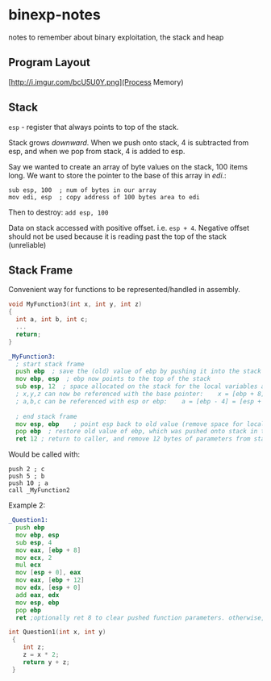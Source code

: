 # binexp-notes
notes to remember about binary exploitation, the stack and heap


## Program Layout
[http://i.imgur.com/bcU5U0Y.png](Process Memory)


## Stack
`esp` - register that always points to top of the stack.

Stack grows *downward*. When we push onto stack, 4 is subtracted from esp, and when we pop from stack, 4 is added to esp.

Say we wanted to create an array of byte values on the stack, 100 items long. We want to store the pointer to the base of this array in *edi*.:
```
sub esp, 100  ; num of bytes in our array
mov edi, esp  ; copy address of 100 bytes area to edi
```
Then to destroy: `add esp, 100`

Data on stack accessed with positive offset. i.e. `esp + 4`. Negative offset should not be used because it is reading past the top of the stack (unreliable)

## Stack Frame
Convenient way for functions to be represented/handled in assembly.

```C
void MyFunction3(int x, int y, int z)
{
  int a, int b, int c;
  ...
  return;
}
```

```asm
_MyFunction3:
  ; start stack frame
  push ebp  ; save the (old) value of ebp by pushing it into the stack
  mov ebp, esp  ; ebp now points to the top of the stack
  sub esp, 12  ; space allocated on the stack for the local variables a,b,c. sizeof(a)+sizeof(b)+sizeof(c)
  ; x,y,z can now be referenced with the base pointer:    x = [ebp + 8], y = [ebp + 12], z = [ebp + 16]
  ; a,b,c can be referenced with esp or ebp:    a = [ebp - 4] = [esp + 8], b = [ebp - 8] = [esp + 4], c = [ebp - 12] = [esp]
  
  ; end stack frame
  mov esp, ebp    ; point esp back to old value (remove space for local variables)
  pop ebp  ; restore old value of ebp, which was pushed onto stack in the start sequence
  ret 12 ; return to caller, and remove 12 bytes of parameters from stack (a,b,c)
```

Would be called with:
```
push 2 ; c
push 5 ; b
push 10 ; a
call _MyFunction2
```

Example 2:
```asm
_Question1:
  push ebp
  mov ebp, esp
  sub esp, 4
  mov eax, [ebp + 8]
  mov ecx, 2
  mul ecx
  mov [esp + 0], eax
  mov eax, [ebp + 12]
  mov edx, [esp + 0]
  add eax, edx
  mov esp, ebp
  pop ebp
  ret ;optionally ret 8 to clear pushed function parameters. otherwise, needs to be handled by caller
```

```C
int Question1(int x, int y)
 {
    int z;
    z = x * 2;
    return y + z;
 }
 ```
